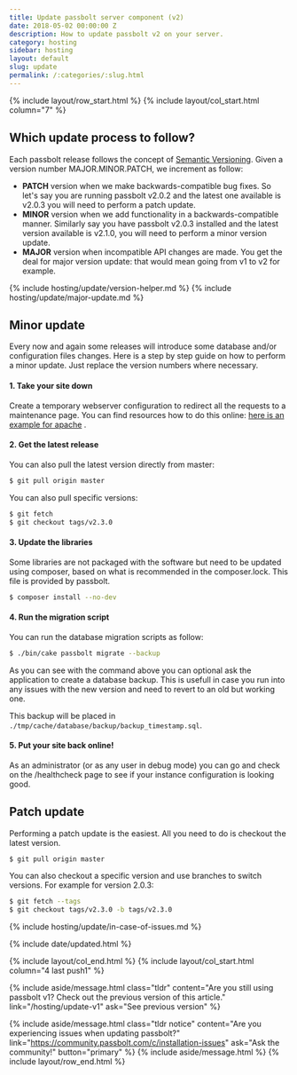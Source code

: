 ```yaml
---
title: Update passbolt server component (v2)
date: 2018-05-02 00:00:00 Z
description: How to update passbolt v2 on your server.
category: hosting
sidebar: hosting
layout: default
slug: update
permalink: /:categories/:slug.html
---
```


{% include layout/row_start.html %}
{% include layout/col_start.html column="7" %}

## Which update process to follow?

Each passbolt release follows the concept of [Semantic Versioning](http://www.semver.org). Given a version number MAJOR.MINOR.PATCH, we increment as follow:

* **PATCH** version when we make backwards-compatible bug fixes. So let's say you are running passbolt v2.0.2 and the latest one available is v2.0.3 you will need to perform a patch update.
* **MINOR** version when we add functionality in a backwards-compatible manner. Similarly say you have passbolt v2.0.3 installed and the latest version available is v2.1.0, you will need to perform a minor version update.
* **MAJOR** version when incompatible API changes are made. You get the deal for major version update: that would mean going from v1 to v2 for example.

{% include hosting/update/version-helper.md %}
{% include hosting/update/major-update.md %}

## Minor update

Every now and again some releases will introduce some database and/or configuration files changes. 
Here is a step by step guide on how to perform a minor update. Just replace the version numbers where necessary.

#### 1. Take your site down

Create a temporary webserver configuration to redirect all the requests to a maintenance page. 
You can find resources how to do this online: [here is an example for apache](http://stackoverflow.com/questions/21709026/apache-enable-maintenance-mode-across-all-virtual-hosts) .

#### 2. Get the latest release

You can also pull the latest version directly from master:
```bash
$ git pull origin master
```

You can also pull specific versions:
```bash
$ git fetch
$ git checkout tags/v2.3.0
```

#### 3. Update the libraries

Some libraries are not packaged with the software but need to be updated using composer, based on 
what is recommended in the composer.lock. This file is provided by passbolt.

```bash
$ composer install --no-dev
```

#### 4. Run the migration script

You can run the database migration scripts as follow:
```bash
$ ./bin/cake passbolt migrate --backup
```

As you can see with the command above you can optional ask the application to create a database backup.
This is usefull in case you run into any issues with the new version and need to revert to an old but working one.

This backup will be placed in `./tmp/cache/database/backup/backup_timestamp.sql`.

#### 5. Put your site back online!

As an administrator (or as any user in debug mode) you can go and check on the /healthcheck page to see 
if your instance configuration is looking good.

## Patch update

Performing a patch update is the easiest. All you need to do is checkout the latest version.
```bash
$ git pull origin master
```

You can also checkout a specific version and use branches to switch versions. For example for version 2.0.3:

```bash
$ git fetch --tags
$ git checkout tags/v2.3.0 -b tags/v2.3.0
```

{% include hosting/update/in-case-of-issues.md %}

{% include date/updated.html %}

{% include layout/col_end.html %}
{% include layout/col_start.html column="4 last push1" %}

{% include aside/message.html
    class="tldr"
    content="Are you still using passbolt v1? Check out the previous version of this article."
    link="/hosting/update-v1"
    ask="See previous version"
%}

{% include aside/message.html
    class="tldr notice"
    content="Are you experiencing issues when updating passbolt?"
    link="https://community.passbolt.com/c/installation-issues"
    ask="Ask the community!"
    button="primary"
%}
{% include aside/message.html %}
{% include layout/row_end.html %}
